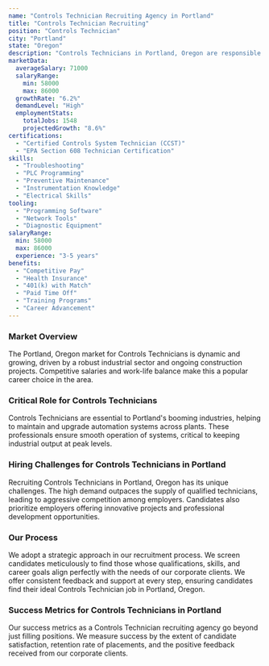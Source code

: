 ```yaml
---
name: "Controls Technician Recruiting Agency in Portland"
title: "Controls Technician Recruiting"
position: "Controls Technician"
city: "Portland"
state: "Oregon"
description: "Controls Technicians in Portland, Oregon are responsible for the installation, maintenance, repair, and troubleshooting of control systems."
marketData:
  averageSalary: 71000
  salaryRange:
    min: 58000
    max: 86000
  growthRate: "6.2%"
  demandLevel: "High"
  employmentStats:
    totalJobs: 1548
    projectedGrowth: "8.6%"
certifications:
  - "Certified Controls System Technician (CCST)"
  - "EPA Section 608 Technician Certification"
skills:
  - "Troubleshooting"
  - "PLC Programming"
  - "Preventive Maintenance"
  - "Instrumentation Knowledge"
  - "Electrical Skills"
tooling:
  - "Programming Software"
  - "Network Tools"
  - "Diagnostic Equipment"
salaryRange:
  min: 58000
  max: 86000
  experience: "3-5 years"
benefits:
  - "Competitive Pay"
  - "Health Insurance"
  - "401(k) with Match"
  - "Paid Time Off"
  - "Training Programs"
  - "Career Advancement"
---
```


### Market Overview
The Portland, Oregon market for Controls Technicians is dynamic and growing, driven by a robust industrial sector and ongoing construction projects. Competitive salaries and work-life balance make this a popular career choice in the area.

### Critical Role for Controls Technicians
Controls Technicians are essential to Portland's booming industries, helping to maintain and upgrade automation systems across plants. These professionals ensure smooth operation of systems, critical to keeping industrial output at peak levels.

### Hiring Challenges for Controls Technicians in Portland
Recruiting Controls Technicians in Portland, Oregon has its unique challenges. The high demand outpaces the supply of qualified technicians, leading to aggressive competition among employers. Candidates also prioritize employers offering innovative projects and professional development opportunities.

### Our Process
We adopt a strategic approach in our recruitment process. We screen candidates meticulously to find those whose qualifications, skills, and career goals align perfectly with the needs of our corporate clients. We offer consistent feedback and support at every step, ensuring candidates find their ideal Controls Technician job in Portland, Oregon.

### Success Metrics for Controls Technicians in Portland
Our success metrics as a Controls Technician recruiting agency go beyond just filling positions. We measure success by the extent of candidate satisfaction, retention rate of placements, and the positive feedback received from our corporate clients.